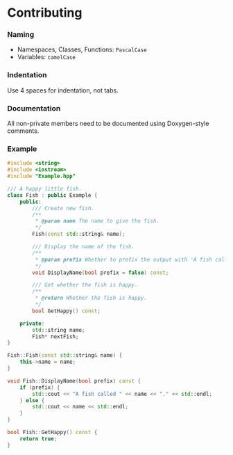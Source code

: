 # Contributing

### Naming
* Namespaces, Classes, Functions: `PascalCase`
* Variables: `camelCase`

### Indentation
Use 4 spaces for indentation, not tabs.

### Documentation
All non-private members need to be documented using Doxygen-style comments.

### Example
```cpp
#include <string>
#include <iostream>
#include "Example.hpp"

/// A happy little fish.
class Fish : public Example {
    public:
        /// Create new fish.
        /**
         * @param name The name to give the fish.
         */
        Fish(const std::string& name);

        /// Display the name of the fish.
        /**
         * @param prefix Whether to prefix the output with 'A fish called '.
         */
        void DisplayName(bool prefix = false) const;

        /// Get whether the fish is happy.
        /**
         * @return Whether the fish is happy.
         */
        bool GetHappy() const;

    private:
        std::string name;
        Fish* nextFish;
}

Fish::Fish(const std::string& name) {
    this->name = name;
}

void Fish::DisplayName(bool prefix) const {
    if (prefix) {
        std::cout << "A fish called " << name << "." << std::endl;
    } else {
        std::cout << name << std::endl;
    }
}

bool Fish::GetHappy() const {
    return true;
}
```
